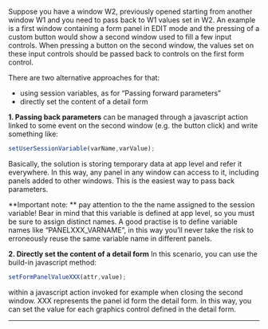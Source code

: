 Suppose you have a window W2, previously opened starting from another window W1 and you need to pass back to W1 values set in W2.
An example is a first window containing a form panel in EDIT mode and the pressing of a custom button would show a second window used to fill a few input controls. When pressing a button on the second window, the values set on these input controls should be passed back to controls on the first form control. 

There are two alternative approaches for that:

* using session variables, as for &#8220;Passing forward parameters&#8221;
* directly set the content of a detail form



 **1. Passing back parameters**  can be managed through a javascript action linked to some event on the second window (e.g. the button click) and write something like:

```js
setUserSessionVariable(varName,varValue);
```

Basically, the solution is storing temporary data at app level and refer it everywhere.
In this way, any panel in any window can access to it, including panels added to other windows.
This is the easiest way to pass back parameters.

 **Important note: ** pay attention to the the name assigned to the session variable! Bear in mind that this variable is defined at app level, so you must be sure to assign distinct names. A good practise is to define variable names like &#8220;PANELXXX_VARNAME&#8221;, in this way you&#8217;ll never take the risk to erroneously reuse the same variable name in different panels.

 **2. Directly set the content of a detail form** 
In this scenario, you can use the build-in javascript method:

```js
setFormPanelValueXXX(attr,value);
```

within a javascript action invoked for example when closing the second window.
XXX represents the panel id form the detail form.
In this way, you can set the value for each graphics control defined in the detail form.

                

---


